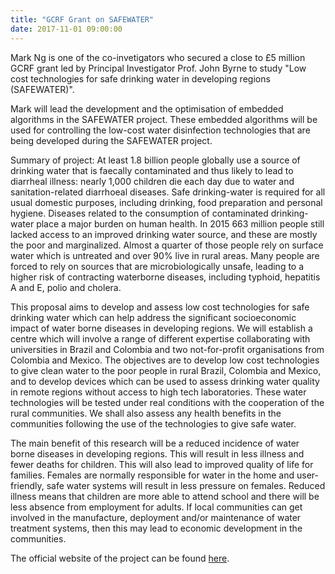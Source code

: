 ```yaml
--- 
title: "GCRF Grant on SAFEWATER"
date: 2017-11-01 09:00:00
---
```


Mark Ng is one of the co-invetigators who secured a close to £5 million GCRF grant led by Principal Investigator Prof. John 
Byrne to study "Low cost technologies for safe drinking water in developing regions (SAFEWATER)". 

Mark will lead the development and the optimisation of embedded algorithms in the SAFEWATER project. These embedded algorithms 
will be used for controlling the low-cost water disinfection technologies that are being developed during the SAFEWATER project.

Summary of project:
At least 1.8 billion people globally use a source of drinking water that is faecally contaminated and thus likely to lead to diarrheal illness: nearly 1,000 children die each day due to water and sanitation-related diarrhoeal diseases. Safe drinking-water is required for all usual domestic purposes, including drinking, food preparation and personal hygiene. Diseases related to the consumption of contaminated drinking-water place a major burden on human health. In 2015 663 million people still lacked access to an improved drinking water source, and these are mostly the poor and marginalized. Almost a quarter of those people rely on surface water which is untreated and over 90% live in rural areas. Many people are forced to rely on sources that are microbiologically unsafe, leading to a higher risk of contracting waterborne diseases, including typhoid, hepatitis A and E, polio and cholera.

This proposal aims to develop and assess low cost technologies for safe drinking water which can help address the significant socioeconomic impact of water borne diseases in developing regions. We will establish a centre which will involve a range of different expertise collaborating with universities in Brazil and Colombia and two not-for-profit organisations from Colombia and Mexico. The objectives are to develop low cost technologies to give clean water to the poor people in rural Brazil, Colombia and Mexico, and to develop devices which can be used to assess drinking water quality in remote regions without access to high tech laboratories. These water technologies will be tested under real conditions with the cooperation of the rural communities. We shall also assess any health benefits in the communities following the use of the technologies to give safe water.

The main benefit of this research will be a reduced incidence of water borne diseases in developing regions. This will result in less illness and fewer deaths for children. This will also lead to improved quality of life for families. Females are normally responsible for water in the home and user-friendly, safe water systems will result in less pressure on females. Reduced illness means that children are more able to attend school and there will be less absence from employment for adults. If local communities can get involved in the manufacture, deployment and/or maintenance of water treatment systems, then this may lead to economic development in the communities.

The official website of the project can be found [here](https://www.safewater-research.com).
